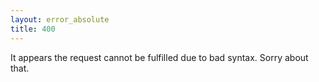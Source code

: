 ```yaml
---
layout: error_absolute
title: 400
---
```


It appears the request cannot be fulfilled due to bad syntax. Sorry about that.

